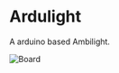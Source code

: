 Ardulight
===========

A arduino based Ambilight.

![Board](https://github.com/diy-electronics/Ardulight-HW/blob/master/board.png)
